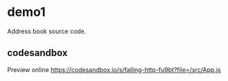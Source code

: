 # demo1
Address book source code.

## codesandbox

Preview online
https://codesandbox.io/s/falling-http-fu9bt?file=/src/App.js
